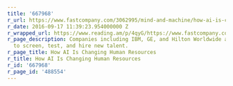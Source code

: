```yaml
---
title: '667968'
r_url: https://www.fastcompany.com/3062995/mind-and-machine/how-ai-is-changing-human-resources
r_date: 2016-09-17 11:39:23.954000000 Z
r_wrapped_url: https://www.reading.am/p/4qyG/https://www.fastcompany.com/3062995/mind-and-machine/how-ai-is-changing-human-resources
r_page_description: Companies including IBM, GE, and Hilton Worldwide are using algorithms
  to screen, test, and hire new talent.
r_page_title: How AI Is Changing Human Resources
r_title: How AI Is Changing Human Resources
r_id: '667968'
r_page_id: '488554'
---
```


